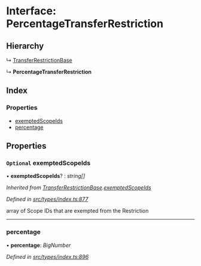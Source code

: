 # Interface: PercentageTransferRestriction

## Hierarchy

  ↳ [TransferRestrictionBase](../classes/transferrestrictionbase.md)

  ↳ **PercentageTransferRestriction**

## Index

### Properties

* [exemptedScopeIds](percentagetransferrestriction.md#optional-exemptedscopeids)
* [percentage](percentagetransferrestriction.md#percentage)

## Properties

### `Optional` exemptedScopeIds

• **exemptedScopeIds**? : *string[]*

*Inherited from [TransferRestrictionBase](../classes/transferrestrictionbase.md).[exemptedScopeIds](../classes/transferrestrictionbase.md#optional-exemptedscopeids)*

*Defined in [src/types/index.ts:877](https://github.com/PolymathNetwork/polymesh-sdk/blob/23062de4/src/types/index.ts#L877)*

array of Scope IDs that are exempted from the Restriction

___

###  percentage

• **percentage**: *BigNumber*

*Defined in [src/types/index.ts:896](https://github.com/PolymathNetwork/polymesh-sdk/blob/23062de4/src/types/index.ts#L896)*
